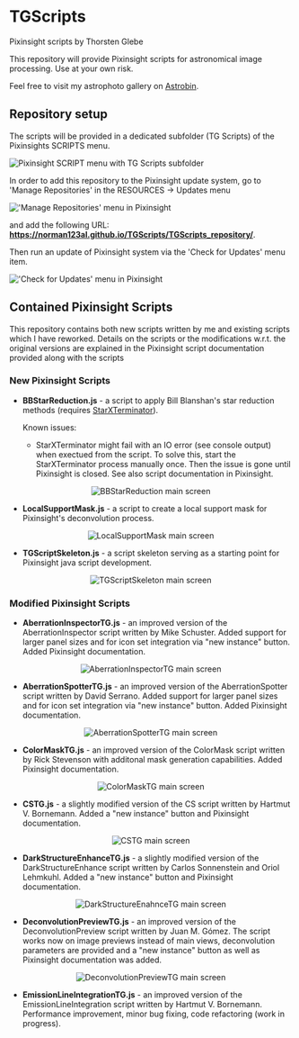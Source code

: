 # TGScripts
Pixinsight scripts by Thorsten Glebe

This repository will provide Pixinsight scripts for astronomical image processing.
Use at your own risk.

Feel free to visit my astrophoto gallery on [Astrobin](https://www.astrobin.com/users/norman123al/). 

## Repository setup
The scripts will be provided in a dedicated subfolder (TG Scripts) of the Pixinsights SCRIPTS menu.

![Pixinsight SCRIPT menu with TG Scripts subfolder](/TGScripts_repository/images/PI_script_menu.png)

In order to add this repository to the Pixinsight update system, go to 'Manage Repositories' in the RESOURCES -> Updates menu

!['Manage Repositories' menu in Pixinsight](/TGScripts_repository/images/PI_resources_repo.png)

and add the following URL: **https://norman123al.github.io/TGScripts/TGScripts_repository/**.

Then run an update of Pixinsight system via the 'Check for Updates' menu item.

!['Check for Updates' menu in Pixinsight](/TGScripts_repository/images/PI_resources_update.png)

## Contained Pixinsight Scripts
This repository contains both new scripts written by me and existing scripts which I have reworked. Details on the scripts or the modifications w.r.t. the original versions are explained in the Pixinsight script documentation provided along with the scripts

### New Pixinsight Scripts
- **BBStarReduction.js** - a script to apply Bill Blanshan's star reduction methods (requires [StarXTerminator](https://www.rc-astro.com/resources/StarXTerminator/)).

  Known issues:
  - StarXTerminator might fail with an IO error (see console output) when exectued from the script. To solve this, start the StarXTerminator process manually once. Then the issue is gone until Pixinsight is closed. See also script documentation in Pixinsight.
<p align="center">
  <img src="./TGScripts_repository/doc/scripts/BBStarReduction/images/BBStarReduction_main_screen.png" title="BBStarReduction main screen" />
</p>

- **LocalSupportMask.js** - a script to create a local support mask for Pixinsight's deconvolution process.
<p align="center">
  <img src="./TGScripts_repository/doc/scripts/LocalSupportMask/images/LocalSupportMask_main_screen.png" title="LocalSupportMask main screen" />
</p>

- **TGScriptSkeleton.js** - a script skeleton serving as a starting point for Pixinsight java script development.
<p align="center">
  <img src="./TGScripts_repository/doc/scripts/TGScriptSkeleton/images/TGScriptSkeleton_main_screen.png" title="TGScriptSkeleton main screen" />
</p>

### Modified Pixinsight Scripts
- **AberrationInspectorTG.js** - an improved version of the AberrationInspector script written by Mike Schuster. Added support for larger panel sizes and for icon set integration via "new instance" button. Added Pixinsight documentation.
<p align="center">
  <img src="./TGScripts_repository/doc/scripts/AberrationInspectorTG/images/AberrationInspectorTG_main_screen.png" title="AberrationInspectorTG main screen" />
</p>

- **AberrationSpotterTG.js** - an improved version of the AberrationSpotter script written by David Serrano. Added support for larger panel sizes and for icon set integration via "new instance" button. Added Pixinsight documentation.
<p align="center">
  <img src="./TGScripts_repository/doc/scripts/AberrationSpotterTG/images/AberrationSpotterTG_main_screen.png" title="AberrationSpotterTG main screen" />
</p>

- **ColorMaskTG.js** - an improved version of the ColorMask script written by Rick Stevenson with additonal mask generation capabilities. Added Pixinsight documentation.
<p align="center">
  <img src="./TGScripts_repository/doc/scripts/ColorMaskTG/images/ColorMaskTG_main_screen.png" title="ColorMaskTG main screen" />
</p>

- **CSTG.js** - a slightly modified version of the CS script written by Hartmut V. Bornemann. Added a "new instance" button and Pixinsight documentation.
<p align="center">
  <img src="./TGScripts_repository/doc/scripts/CSTG/images/CSTG_main_screen.png" title="CSTG main screen" />
</p>

- **DarkStructureEnhanceTG.js** - a slightly modified version of the DarkStructureEnhance script written by Carlos Sonnenstein and Oriol Lehmkuhl. Added a "new instance" button and Pixinsight documentation.
<p align="center">
  <img src="./TGScripts_repository/doc/scripts/DarkStructureEnhanceTG/images/DarkStructureEnhanceTG_main_screen.png" title="DarkStructureEnahnceTG main screen" />
</p>

- **DeconvolutionPreviewTG.js** - an improved version of the DeconvolutionPreview script written by Juan M. Gómez. The script works now on image previews instead of main views, deconvolution parameters are provided and a "new instance" button as well as Pixinsight documentation was added.
<p align="center">
  <img src="./TGScripts_repository/doc/scripts/DeconvolutionPreviewTG/images/DeconvolutionPreviewTG_main_screen.png" title="DeconvolutionPreviewTG main screen" />
</p>

- **EmissionLineIntegrationTG.js** - an improved version of the EmissionLineIntegration script written by Hartmut V. Bornemann. Performance improvement, minor bug fixing, code refactoring (work in progress).
